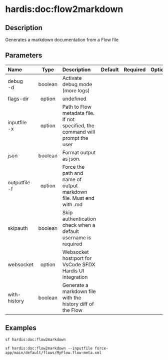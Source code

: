 <!-- This file has been generated with command 'sf hardis:doc:plugin:generate'. Please do not update it manually or it may be overwritten -->
# hardis:doc:flow2markdown

## Description

Generates a markdown documentation from a Flow file

## Parameters

| Name              |  Type   | Description                                                                    | Default | Required | Options |
|:------------------|:-------:|:-------------------------------------------------------------------------------|:-------:|:--------:|:-------:|
| debug<br/>-d      | boolean | Activate debug mode (more logs)                                                |         |          |         |
| flags-dir         | option  | undefined                                                                      |         |          |         |
| inputfile<br/>-x  | option  | Path to Flow metadata file. If not specified, the command will prompt the user |         |          |         |
| json              | boolean | Format output as json.                                                         |         |          |         |
| outputfile<br/>-f | option  | Force the path and name of output markdown file. Must end with .md             |         |          |         |
| skipauth          | boolean | Skip authentication check when a default username is required                  |         |          |         |
| websocket         | option  | Websocket host:port for VsCode SFDX Hardis UI integration                      |         |          |         |
| with-history      | boolean | Generate a markdown file with the history diff of the Flow                     |         |          |         |

## Examples

```shell
sf hardis:doc:flow2markdown
```

```shell
sf hardis:doc:flow2markdown --inputfile force-app/main/default/flows/MyFlow.flow-meta.xml
```


